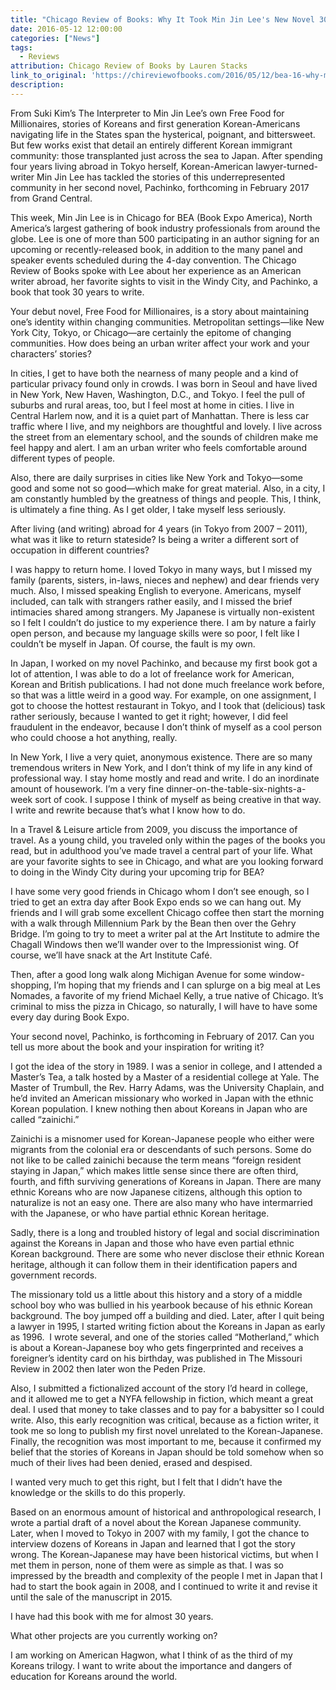 ```yaml
---
title: "Chicago Review of Books: Why It Took Min Jin Lee's New Novel 30 Years to Write"
date: 2016-05-12 12:00:00
categories: ["News"]
tags:
  - Reviews
attribution: Chicago Review of Books by Lauren Stacks
link_to_original: 'https://chireviewofbooks.com/2016/05/12/bea-16-why-min-jin-lees-new-novel-took-30-years-to-write/'
description:
---
```



From Suki Kim’s The Interpreter to Min Jin Lee’s own Free Food for Millionaires, stories of Koreans and first generation Korean-Americans navigating life in the States span the hysterical, poignant, and bittersweet. But few works exist that detail an entirely different Korean immigrant community: those transplanted just across the sea to Japan. After spending four years living abroad in Tokyo herself, Korean-American lawyer-turned-writer Min Jin Lee has tackled the stories of this underrepresented community in her second novel, Pachinko, forthcoming in February 2017 from Grand Central.

This week, Min Jin Lee is in Chicago for BEA (Book Expo America), North America’s largest gathering of book industry professionals from around the globe. Lee is one of more than 500 participating in an author signing for an upcoming or recently-released book, in addition to the many panel and speaker events scheduled during the 4-day convention. The Chicago Review of Books spoke with Lee about her experience as an American writer abroad, her favorite sights to visit in the Windy City, and Pachinko, a book that took 30 years to write.

Your debut novel, Free Food for Millionaires, is a story about maintaining one’s identity within changing communities. Metropolitan settings—like New York City, Tokyo, or Chicago—are certainly the epitome of changing communities. How does being an urban writer affect your work and your characters’ stories?

In cities, I get to have both the nearness of many people and a kind of particular privacy found only in crowds. I was born in Seoul and have lived in New York, New Haven, Washington, D.C., and Tokyo. I feel the pull of suburbs and rural areas, too, but I feel most at home in cities. I live in Central Harlem now, and it is a quiet part of Manhattan. There is less car traffic where I live, and my neighbors are thoughtful and lovely. I live across the street from an elementary school, and the sounds of children make me feel happy and alert. I am an urban writer who feels comfortable around different types of people.

Also, there are daily surprises in cities like New York and Tokyo—some good and some not so good—which make for great material. Also, in a city, I am constantly humbled by the greatness of things and people. This, I think, is ultimately a fine thing. As I get older, I take myself less seriously.

After living (and writing) abroad for 4 years (in Tokyo from 2007 – 2011), what was it like to return stateside? Is being a writer a different sort of occupation in different countries?

I was happy to return home. I loved Tokyo in many ways, but I missed my family (parents, sisters, in-laws, nieces and nephew) and dear friends very much. Also, I missed speaking English to everyone. Americans, myself included, can talk with strangers rather easily, and I missed the brief intimacies shared among strangers. My Japanese is virtually non-existent so I felt I couldn’t do justice to my experience there. I am by nature a fairly open person, and because my language skills were so poor, I felt like I couldn’t be myself in Japan. Of course, the fault is my own.

In Japan, I worked on my novel Pachinko, and because my first book got a lot of attention, I was able to do a lot of freelance work for American, Korean and British publications. I had not done much freelance work before, so that was a little weird in a good way. For example, on one assignment, I got to choose the hottest restaurant in Tokyo, and I took that (delicious) task rather seriously, because I wanted to get it right; however, I did feel fraudulent in the endeavor, because I don’t think of myself as a cool person who could choose a hot anything, really.

In New York, I live a very quiet, anonymous existence. There are so many tremendous writers in New York, and I don’t think of my life in any kind of professional way. I stay home mostly and read and write. I do an inordinate amount of housework. I’m a very fine dinner-on-the-table-six-nights-a-week sort of cook. I suppose I think of myself as being creative in that way. I write and rewrite because that’s what I know how to do.

In a Travel & Leisure article from 2009, you discuss the importance of travel. As a young child, you traveled only within the pages of the books you read, but in adulthood you’ve made travel a central part of your life. What are your favorite sights to see in Chicago, and what are you looking forward to doing in the Windy City during your upcoming trip for BEA?

I have some very good friends in Chicago whom I don’t see enough, so I tried to get an extra day after Book Expo ends so we can hang out. My friends and I will grab some excellent Chicago coffee then start the morning with a walk through Millennium Park by the Bean then over the Gehry Bridge. I’m going to try to meet a writer pal at the Art Institute to admire the Chagall Windows then we’ll wander over to the Impressionist wing. Of course, we’ll have snack at the Art Institute Café.

Then, after a good long walk along Michigan Avenue for some window-shopping, I’m hoping that my friends and I can splurge on a big meal at Les Nomades, a favorite of my friend Michael Kelly, a true native of Chicago. It’s criminal to miss the pizza in Chicago, so naturally, I will have to have some every day during Book Expo.

Your second novel, Pachinko, is forthcoming in February of 2017. Can you tell us more about the book and your inspiration for writing it?

I got the idea of the story in 1989. I was a senior in college, and I attended a Master’s Tea, a talk hosted by a Master of a residential college at Yale. The Master of Trumbull, the Rev. Harry Adams, was the University Chaplain, and he’d invited an American missionary who worked in Japan with the ethnic Korean population. I knew nothing then about Koreans in Japan who are called “zainichi.”

Zainichi is a misnomer used for Korean-Japanese people who either were migrants from the colonial era or descendants of such persons. Some do not like to be called zainichi because the term means “foreign resident staying in Japan,” which makes little sense since there are often third, fourth, and fifth surviving generations of Koreans in Japan. There are many ethnic Koreans who are now Japanese citizens, although this option to naturalize is not an easy one. There are also many who have intermarried with the Japanese, or who have partial ethnic Korean heritage.

Sadly, there is a long and troubled history of legal and social discrimination against the Koreans in Japan and those who have even partial ethnic Korean background. There are some who never disclose their ethnic Korean heritage, although it can follow them in their identification papers and government records.

The missionary told us a little about this history and a story of a middle school boy who was bullied in his yearbook because of his ethnic Korean background. The boy jumped off a building and died. Later, after I quit being a lawyer in 1995, I started writing fiction about the Koreans in Japan as early as 1996.  I wrote several, and one of the stories called “Motherland,” which is about a Korean-Japanese boy who gets fingerprinted and receives a foreigner’s identity card on his birthday, was published in The Missouri Review in 2002 then later won the Peden Prize.

Also, I submitted a fictionalized account of the story I’d heard in college, and it allowed me to get a NYFA fellowship in fiction, which meant a great deal. I used that money to take classes and to pay for a babysitter so I could write. Also, this early recognition was critical, because as a fiction writer, it took me so long to publish my first novel unrelated to the Korean-Japanese. Finally, the recognition was most important to me, because it confirmed my belief that the stories of Koreans in Japan should be told somehow when so much of their lives had been denied, erased and despised.

I wanted very much to get this right, but I felt that I didn’t have the knowledge or the skills to do this properly.

Based on an enormous amount of historical and anthropological research, I wrote a partial draft of a novel about the Korean Japanese community. Later, when I moved to Tokyo in 2007 with my family, I got the chance to interview dozens of Koreans in Japan and learned that I got the story wrong. The Korean-Japanese may have been historical victims, but when I met them in person, none of them were as simple as that. I was so impressed by the breadth and complexity of the people I met in Japan that I had to start the book again in 2008, and I continued to write it and revise it until the sale of the manuscript in 2015.

I have had this book with me for almost 30 years.

What other projects are you currently working on?

I am working on American Hagwon, what I think of as the third of my Koreans trilogy. I want to write about the importance and dangers of education for Koreans around the world.